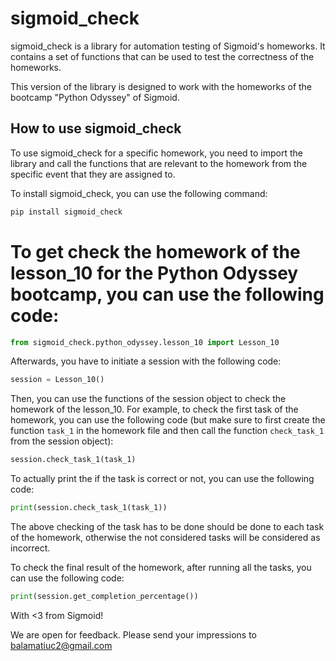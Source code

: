 # sigmoid_check

sigmoid_check is a library for automation testing of Sigmoid's homeworks. It contains a set of functions that can be used to test the correctness of the homeworks.

This version of the library is designed to work with the homeworks of the bootcamp "Python Odyssey" of Sigmoid.

## How to use sigmoid_check

To use sigmoid_check for a specific homework, you need to import the library and call the functions that are relevant to the homework from the specific event that they are assigned to.

To install sigmoid_check, you can use the following command:

```bash
pip install sigmoid_check
```

# To get check the homework of the lesson_10 for the Python Odyssey bootcamp, you can use the following code:

```python
from sigmoid_check.python_odyssey.lesson_10 import Lesson_10
```

Afterwards, you have to initiate a session with the following code:

```python
session = Lesson_10()
```

Then, you can use the functions of the session object to check the homework of the lesson_10. For example, to check the first task of the homework, you can use the following code (but make sure to first create the function `task_1` in the homework file and then call the function `check_task_1` from the session object):

```python
session.check_task_1(task_1)
```

To actually print the if the task is correct or not, you can use the following code:

```python
print(session.check_task_1(task_1))
```

The above checking of the task has to be done should be done to each task of the homework, otherwise the not considered tasks will be considered as incorrect.

To check the final result of the homework, after running all the tasks, you can use the following code:

```python
print(session.get_completion_percentage())
```

With <3 from Sigmoid!

We are open for feedback. Please send your impressions to balamatiuc2@gmail.com